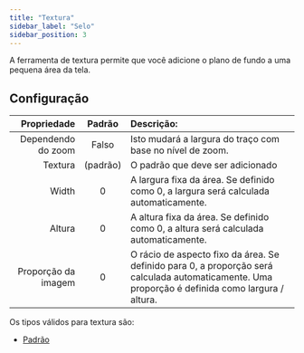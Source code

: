 ```yaml
---
title: "Textura"
sidebar_label: "Selo"
sidebar_position: 3
---
```


A ferramenta de textura permite que você adicione o plano de fundo a uma pequena área da tela.

## Configuração

|         Propriedade |  Padrão  | Descrição:                                                                                                                                       |
| -------------------:|:--------:|:------------------------------------------------------------------------------------------------------------------------------------------------ |
|  Dependendo do zoom |  Falso   | Isto mudará a largura do traço com base no nível de zoom.                                                                                        |
|             Textura | (padrão) | O padrão que deve ser adicionado                                                                                                                 |
|               Width |    0     | A largura fixa da área. Se definido como 0, a largura será calculada automaticamente.                                                            |
|              Altura |    0     | A altura fixa da área. Se definido como 0, a altura será calculada automaticamente.                                                              |
| Proporção da imagem |    0     | O rácio de aspecto fixo da área. Se definido para 0, a proporção será calculada automaticamente. Uma proporção é definida como largura / altura. |

Os tipos válidos para textura são:

* [Padrão](../background#pattern)
